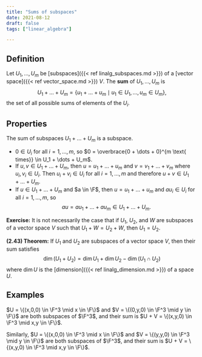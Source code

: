 ```yaml
---
title: "Sums of subspaces"
date: 2021-08-12
draft: false
tags: ["linear_algebra"]

---
```



## Definition
Let $U_1, \dots, U_m$ be [subspaces]({{< ref linalg_subspaces.md >}}) of a [vector space]({{< ref vector_space.md >}}) $V$. The **sum** of $U_1, \dots, U_m$ is $$U_1 + \dots + U_m = \{u_1 + \dots + u_m \mid u_1 \in U_1, \dots, u_m \in U_m\},$$ the set of all possible sums of elements of the $U_i$.

## Properties
The sum of subspaces $U_1 + \dots + U_m$ is a subspace.

- $0 \in U_i$ for all $i = 1, \dots, m$, so $0 = \overbrace{0 + \dots + 0}^{m \text{ times}} \in U_1 + \dots + U_m$.
- If $u, v \in U_1 + \dots + U_m$, then $u = u_1 + \dots + u_m$ and $v = v_1 + \dots + v_m$ where $u_i, v_i \in U_i$. Then $u_i + v_i \in U_i$ for all $i = 1, \dots, m$ and therefore $u + v \in U_1 + \dots + U_m$.
- If $u \in U_1 + \dots + U_m$ and $a \in \F$, then $u = u_1 + \dots + u_m$ and $au_i \in U_i$ for all $i = 1, \dots, m$, so $$au = au_1 + \dots + au_m \in U_1 + \dots + U_m.$$

**Exercise:** It is not necessarily the case that if $U_1$, $U_2$, and $W$ are subspaces of a vector space $V$ such that $U_1 + W = U_2 + W$, then $U_1 = U_2$.

**(2.43) Theorem:** If $U_1$ and $U_2$ are subspaces of a vector space $V$, then their sum satisfies $$\dim (U_1 + U_2) = \dim U_1 + \dim U_2 - \dim (U_1 \cap U_2)$$ where $\dim U$ is the [dimension]({{< ref linalg_dimension.md >}}) of a space $U$.

## Examples
$U = \{(x,0,0) \in \F^3 \mid x \in \F\}$ and $V = \{(0,y,0) \in \F^3 \mid y \in \F\}$ are both subspaces of $\F^3$, and their sum is $U + V = \{(x,y,0) \in \F^3 \mid x,y \in \F\}$.

Similarly, $U = \{(x,0,0) \in \F^3 \mid x \in \F\}$ and $V = \{(y,y,0) \in \F^3 \mid y \in \F\}$ are both subspaces of $\F^3$, and their sum is $U + V = \{(x,y,0) \in \F^3 \mid x,y \in \F\}$.